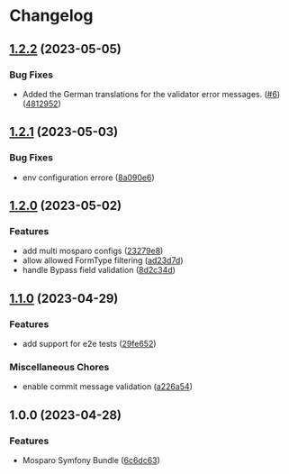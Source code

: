 # Changelog

## [1.2.2](https://github.com/arnaud-ritti/mosparo-bundle/compare/v1.2.1...v1.2.2) (2023-05-05)


### Bug Fixes

* Added the German translations for the validator error messages. ([#6](https://github.com/arnaud-ritti/mosparo-bundle/issues/6)) ([4812952](https://github.com/arnaud-ritti/mosparo-bundle/commit/4812952cca310fb12de917ad2cef1b48a18f5455))

## [1.2.1](https://github.com/arnaud-ritti/mosparo-bundle/compare/v1.2.0...v1.2.1) (2023-05-03)


### Bug Fixes

* env configuration errore ([8a090e6](https://github.com/arnaud-ritti/mosparo-bundle/commit/8a090e67ce4dfc311b254453532597a3a2755d3e))

## [1.2.0](https://github.com/arnaud-ritti/mosparo-bundle/compare/v1.1.0...v1.2.0) (2023-05-02)


### Features

* add multi mosparo configs ([23279e8](https://github.com/arnaud-ritti/mosparo-bundle/commit/23279e8f9fc0d36ae153dbc64d9a3c904a5db65c))
* allow allowed FormType filtering ([ad23d7d](https://github.com/arnaud-ritti/mosparo-bundle/commit/ad23d7dfef87d3d6b831cd399ea639b75af17e1e))
* handle Bypass field validation ([8d2c34d](https://github.com/arnaud-ritti/mosparo-bundle/commit/8d2c34d4951949c2fd2a4e5db5d682c73532bb9b))

## [1.1.0](https://github.com/arnaud-ritti/mosparo-bundle/compare/v1.0.0...v1.1.0) (2023-04-29)

### Features

* add support for e2e tests ([29fe652](https://github.com/arnaud-ritti/mosparo-bundle/commit/29fe652cbf192cd9494d568f8797e7ead7998ce5))

### Miscellaneous Chores

* enable commit message validation ([a226a54](https://github.com/arnaud-ritti/mosparo-bundle/commit/a226a54ae05195914569f27b8510ed72340b2752))

## 1.0.0 (2023-04-28)

### Features

* Mosparo Symfony Bundle ([6c6dc63](https://github.com/arnaud-ritti/mosparo-bundle/commit/6c6dc63d321ff16baac83e4df11e5f7540b63e30))
